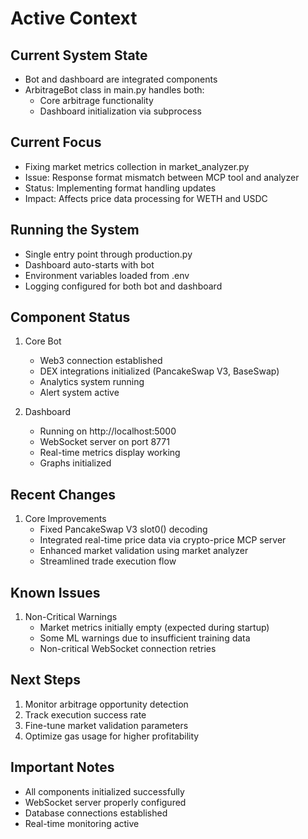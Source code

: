 # Active Context

## Current System State
- Bot and dashboard are integrated components
- ArbitrageBot class in main.py handles both:
  - Core arbitrage functionality
  - Dashboard initialization via subprocess

## Current Focus
- Fixing market metrics collection in market_analyzer.py
- Issue: Response format mismatch between MCP tool and analyzer
- Status: Implementing format handling updates
- Impact: Affects price data processing for WETH and USDC

## Running the System
- Single entry point through production.py
- Dashboard auto-starts with bot
- Environment variables loaded from .env
- Logging configured for both bot and dashboard

## Component Status
1. Core Bot
   - Web3 connection established
   - DEX integrations initialized (PancakeSwap V3, BaseSwap)
   - Analytics system running
   - Alert system active

2. Dashboard
   - Running on http://localhost:5000
   - WebSocket server on port 8771
   - Real-time metrics display working
   - Graphs initialized

## Recent Changes
1. Core Improvements
   - Fixed PancakeSwap V3 slot0() decoding
   - Integrated real-time price data via crypto-price MCP server
   - Enhanced market validation using market analyzer
   - Streamlined trade execution flow

## Known Issues
1. Non-Critical Warnings
   - Market metrics initially empty (expected during startup)
   - Some ML warnings due to insufficient training data
   - Non-critical WebSocket connection retries

## Next Steps
1. Monitor arbitrage opportunity detection
2. Track execution success rate
3. Fine-tune market validation parameters
4. Optimize gas usage for higher profitability

## Important Notes
- All components initialized successfully
- WebSocket server properly configured
- Database connections established
- Real-time monitoring active
